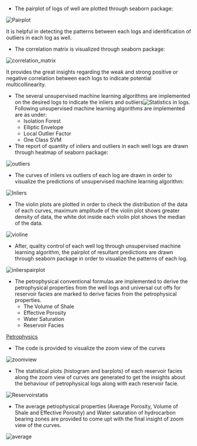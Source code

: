 <ul>
<li>The pairplot of logs of well are plotted through seaborn package:</li>
</ul>
<p><img src="https://github.com/farooqad0/Advanced-Petrophysics/blob/main/Images/Pairplots.png" alt="Pairplot" /></p>
<p>It is helpful in detecting the patterns between each logs and identification of outliers in each log as well.</p>
<ul>
<li>The correlation matrix is visualized through seaborn package:</li>
</ul>
<p><img src="https://github.com/farooqad0/Advanced-Petrophysics/blob/main/Images/Correlation_Matrix.png" alt="correlation_matrix" /></p>
<p>It provides the great insights regarding the weak and strong positive or negative correlation between each logs to indicate potential multicollinearity.</p>
<ul>
<li>The several unsupervised machine learning algorithms are implemented on the desired logs to indicate the inliers and outliers<img src="https://github.com/farooqad0/Advanced-Petrophysics/blob/main/Images/Statistics.png" alt="Statistics" /> in logs. Following unsupervised machine learning algorithms are implemented are as under:
<ul>
<li>Isolation Forest</li>
<li>Elliptic Envelope</li>
<li>Local Outlier Factor</li>
<li>One Class SVM</li>
</ul>
</li>
<li>The report of quantity of inliers and outliers in each well logs are drawn through heatmap of seaborn package:</li>
</ul>
<p><img src="https://github.com/farooqad0/Advanced-Petrophysics/blob/main/Images/Report_Outlier_removal.png" alt="outliers" /></p>
<ul>
<li>The curves of inliers vs outliers of each log are drawn in order to visualize the predictions of unsupervised machine learning algorithm:</li>
</ul>
<p><img src="https://github.com/farooqad0/Advanced-Petrophysics/blob/main/Images/InliersvsOutliers.png" alt="Inliers" /></p>
<ul>
<li>The violin&nbsp;plots are plotted in order to check the distribution of the data of each curves, maximum amplitude of the violin plot shows greater density of data, the white dot inside each violin plot shows the median of the data.</li>
</ul>
<p><img src="https://github.com/farooqad0/Advanced-Petrophysics/blob/main/Images/Violinplot.png" alt="violine" /></p>
<ul>
<li>After, quality control of each well log through unsupervised machine learning algorithm, the pairplot of resultant predictions are drawn through seaborn package in order to visualize the patterns of each log.</li>
</ul>
<p><img src="https://github.com/farooqad0/Advanced-Petrophysics/blob/main/Images/Inlierspairplot.png" alt="inlierspairplot" /></p>
<ul>
<li>The petrophysical conventional formulas are implemented to derive the petrophysical properties from the well logs and universal cut offs for reservoir facies are marked to derive facies from the petrophysical properties.
<ul>
<li>The Volume of Shale</li>
<li>Effective Porosity</li>
<li>Water Saturation</li>
<li>Reservoir Facies</li>
</ul>
</li>
</ul>
<p><a title="Click here" href="https://github.com/farooqad0/Advanced-Petrophysics/blob/main/Images/Curves.png">Petrophysics</a></p>
<ul>
<li>The code is provided to visualize the zoom view of the curves</li>
</ul>
<p><img src="https://github.com/farooqad0/Advanced-Petrophysics/blob/main/Images/Zoom_Curves.png" alt="zoomview" /></p>
<ul>
<li>The statistical plots (histogram and barplots) of each reservoir facies along the zoom view of curves are generated to get the insights about the behaviour of petrophysical logs along with each reservoir facie.</li>
</ul>
<p><img src="https://github.com/farooqad0/Advanced-Petrophysics/blob/main/Images/Statistics.png" alt="Reservoirstatis" /></p>
<ul>
<li>The average petrophysical properties (Average Porosity, Volume of Shale and Effective Porosity) and Water saturation of hydrocarbon bearing zones are provided to come upt with the final insight of zoom view of the curves.</li>
</ul>
<p><img src="https://github.com/farooqad0/Advanced-Petrophysics/blob/main/Images/Averagepng.png" alt="average" /></p>
<p>&nbsp;</p>
